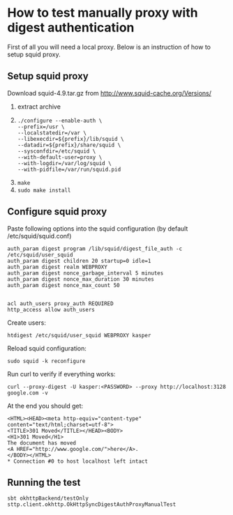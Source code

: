 # How to test manually proxy with digest authentication

First of all you will need a local proxy. Below is an instruction of how to setup squid proxy.

## Setup squid proxy
Download squid-4.9.tar.gz from http://www.squid-cache.org/Versions/

1. extract archive
2. ```
   ./configure --enable-auth \
   --prefix=/usr \
   --localstatedir=/var \
   --libexecdir=${prefix}/lib/squid \
   --datadir=${prefix}/share/squid \
   --sysconfdir=/etc/squid \
   --with-default-user=proxy \
   --with-logdir=/var/log/squid \
   --with-pidfile=/var/run/squid.pid
   ```
3. `make`
4. `sudo make install`

## Configure squid proxy

Paste following options into the squid configuration (by default /etc/squid/squid.conf)

```
auth_param digest program /lib/squid/digest_file_auth -c /etc/squid/user_squid
auth_param digest children 20 startup=0 idle=1
auth_param digest realm WEBPROXY
auth_param digest nonce_garbage_interval 5 minutes
auth_param digest nonce_max_duration 30 minutes
auth_param digest nonce_max_count 50


acl auth_users proxy_auth REQUIRED
http_access allow auth_users
```

Create users:

`htdigest /etc/squid/user_squid WEBPROXY kasper`

Reload squid configuration:

`sudo squid -k reconfigure `

Run curl to verify if everything works:

`curl --proxy-digest -U kasper:<PASSWORD> --proxy http://localhost:3128 google.com -v`

At the end you should get:
```
<HTML><HEAD><meta http-equiv="content-type" content="text/html;charset=utf-8">
<TITLE>301 Moved</TITLE></HEAD><BODY>
<H1>301 Moved</H1>
The document has moved
<A HREF="http://www.google.com/">here</A>.
</BODY></HTML>
* Connection #0 to host localhost left intact
```

## Running the test
`sbt okhttpBackend/testOnly sttp.client.okhttp.OkHttpSyncDigestAuthProxyManualTest`
